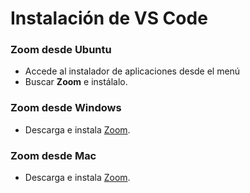 # Instalación de VS Code

### Zoom desde Ubuntu

- Accede al instalador de aplicaciones desde el menú
- Buscar **Zoom** e instálalo.

### Zoom desde Windows

- Descarga e instala [Zoom](https://zoom.us/support/download).

### Zoom desde Mac

- Descarga e instala [Zoom](https://zoom.us/support/download).
